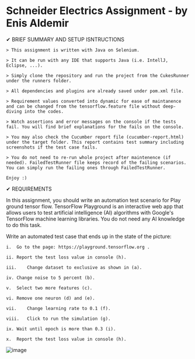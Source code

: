# Schneider Electrics Assignment - by Enis Aldemir

✔ BRIEF SUMMARY AND SETUP ISNTRUCTIONS 

    > This assignment is written with Java on Selenium. 

    > It can be run with any IDE that supports Java (i.e. IntellJ, Eclipse, ...).

    > Simply clone the repository and run the project from the CukesRunner under the runners folder.

    > All dependencies and plugins are already saved under pom.xml file.

    > Requirement values converted into dynamic for ease of maintanence and can be changed from the tensorflow.feature file without deep-diving into the codes.

    > Watch assertions and error messages on the console if the tests fail. You will find brief explanations for the fails on the console.

    > You may also check the Cucumber report file (cucumber-report.html) under the target folder. This report contains test summary including screenshots if the test case fails.

    > You do not need to re-run whole project after maintenence (if needed). FailedTestRunner file keeps record of the failing scenarios. You can simply run the failing ones through FailedTestRunner.

    Enjoy :)

✔ REQUIREMENTS

In this assignment, you should write an automation test scenario for Play ground tensor flow. TensorFlow Playground is an interactive web app that allows users to test artificial intelligence (AI) algorithms with Google's TensorFlow machine learning libraries. You do not need any AI knowledge to do this task. 
  
Write an automated test case that ends up in the state of the picture: 

    i.	Go to the page: https://playground.tensorflow.org .

    ii.	Report the test loss value in console (h).

    iii.	Change dataset to exclusive as shown in (a).

    iv.	Change noise to 5 percent (b).

    v.	Select two more features (c).

    vi.	Remove one neuron (d) and (e).

    vii.	Change learning rate to 0.1 (f).

    viii.	Click to run the simulation (g).

    ix.	Wait until epoch is more than 0.3 (i).

    x.	Report the test loss value in console (h).
 

![image](https://user-images.githubusercontent.com/87227909/200098740-51dc41e8-a909-4ecc-b688-0bf37410aba3.png)
